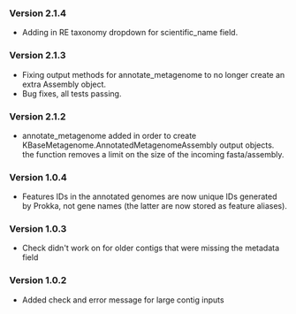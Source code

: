 ### Version 2.1.4
- Adding in RE taxonomy dropdown for scientific_name field.

### Version 2.1.3
- Fixing output methods for annotate_metagenome to no longer create an extra Assembly object.
- Bug fixes, all tests passing.

### Version 2.1.2
- annotate_metagenome added in order to create KBaseMetagenome.AnnotatedMetagenomeAssembly output objects.
  the function removes a limit on the size of the incoming fasta/assembly.

### Version 1.0.4
- Features IDs in the annotated genomes are now unique IDs generated
  by Prokka, not gene names (the latter are now stored as feature aliases).

### Version 1.0.3
- Check didn't work on for older contigs that were missing the metadata field

### Version 1.0.2
- Added check and error message for large contig inputs

